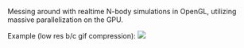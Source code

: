 Messing around with realtime N-body simulations in OpenGL, utilizing massive parallelization on the GPU.

Example (low res b/c gif compression):
![](https://github.com/bigstronkcodeman/OpenGL/blob/main/example.gif)
